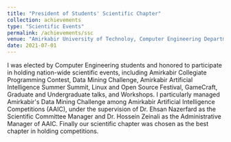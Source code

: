 ```yaml
---
title: "President of Students' Scientific Chapter"
collection: achievements
type: "Scientific Events"
permalink: /achievements/ssc
venue: "Amirkabir University of Technoloy, Computer Engineering Department"
date: 2021-07-01
---
```


I was elected by Computer Engineering students and honored to participate in holding nation-wide scientific events, including Amirkabir Collegiate Programming Contest, Data Mining Challenge, Amirkabir Artificial Intelligence Summer Summit, Linux and Open Source Festival, GameCraft, Graduate and Undergraduate talks, and Workshops.
I particularly managed Amirkabir's Data Mining Challenge among Amirkabir Artificial Intelligence Competitions (AAIC), under the supervision of Dr. Ehsan Nazerfard as the Scientific Committee Manager and Dr. Hossein Zeinali as the Administrative Manager of AAIC.
Finally our scientific chapter was chosen as the best chapter in holding competitions.